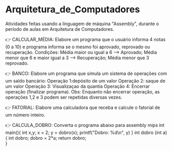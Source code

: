 # Arquitetura_de_Computadores
Atividades feitas usando a linguagem de máquina "Assembly", durante o período de aulas em Arquitetura de Computadores.


👉 CALCULAR_MÉDIA: Elabore um programa que o usuário informa 4 notas (0 a 10) e programa informa se o mesmo foi aprovado, reprovado ou recuperação.
Condições: Média maior ou igual a 6 --> Aprovado; Média menor que 6 e maior igual a 3 --> Recuperação; Média menor que 3 reprovado.


👉 BANCO: Elabore um programa que simula um sistema de operações com um saldo bancário: 
Operação 1:depósito de um valor
Operação 2: saque de um valor
Operação 3: Visualizaçao da quantia
Operação 4: Encerrar operação (finalizar programa).
Obs: Enquanto não encerrar operação, as operações 1,2 e 3 podem ser repetidas diversas vezes.

👉 FATORIAL: Elabore uma calculadora que receba e calcule o fatorial de um número inteiro. 

👉 CALCULA_DOBRO: Converta o programa abaixo para assembly mips
int main(){
	int x,y;
	x = 2;
	y = dobro(x);
	printf("Dobro: %d\n", y)
}
int dobro (int a){
	int dobro;
	dobro = 2*a;
	return dobro;	
}

